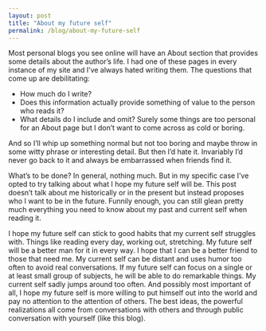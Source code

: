 ```yaml
---
layout: post
title: "About my future self"
permalink: /blog/about-my-future-self
---
```

Most personal blogs you see online will have an About section that provides some details about the author’s life. I had one of these pages in every instance of my site and I’ve always hated writing them. The questions that come up are debilitating:

- How much do I write?
- Does this information actually provide something of value to the person who reads it?
- What details do I include and omit? Surely some things are too personal for an About page but I don’t want to come across as cold or boring.

And so I’ll whip up something normal but not too boring and maybe throw in some witty phrase or interesting detail. But then I’d hate it. Invariably I’d never go back to it and always be embarrassed when friends find it.

What’s to be done? In general, nothing much. But in my specific case I’ve opted to try talking about what I hope my future self will be. This post doesn’t talk about me historically or in the present but instead proposes who I want to be in the future. Funnily enough, you can still glean pretty much everything you need to know about my past and current self when reading it.

I hope my future self can stick to good habits that my current self struggles with. Things like reading every day, working out, stretching. My future self will be a better man for it in every way. I hope that I can be a better friend to those that need me. My current self can be distant and uses humor too often to avoid real conversations. If my future self can focus on a single or at least small group of subjects, he will be able to do remarkable things. My current self sadly jumps around too often. And possibly most important of all, I hope my future self is more willing to put himself out into the world and pay no attention to the attention of others. The best ideas, the powerful realizations all come from conversations with others and through public conversation with yourself (like this blog).
